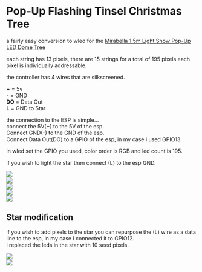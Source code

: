 # Pop-Up Flashing Tinsel Christmas Tree

a fairly easy conversion to wled for the <a href=https://www.mirabella.com.au/mirabella-product-item/pop-up-flashing-tinsel-christmas-tree/>Mirabella 1.5m Light Show Pop-Up LED Dome Tree</a><br>

each string has 13 pixels, there are 15 strings for a total of 195 pixels each pixel is individually addressable.<br>

the controller has 4 wires that are silkscreened.<br>

<b>+</b>  = 5v<br>
<b>-</b>  = GND<br>
<b>DO</b> = Data Out<br>
<b>L</b>  = GND to Star<br>

the connection to the ESP is simple...<br>
connect the 5V(+) to the 5V of the esp.<br>
Connect GND(-) to the GND of the esp.<br>
Connect Data Out(DO) to a GPIO of the esp, in my case i used GPIO13.<br>

in wled set the GPIO you used, color order is RGB and led count is 195.<br>

if you wish to light the star then connect (L) to the esp GND.<br>

<img src=https://github.com/DnG-Crafts/Mirabella-Tree-Conversion/Tinsel%20Christmas%20Tree/blob/main/1.jpg><br>
<img src=https://github.com/DnG-Crafts/Mirabella-Tree-Conversion/Tinsel%20Christmas%20Tree/blob/main/2.jpg><br>
<img src=https://github.com/DnG-Crafts/Mirabella-Tree-Conversion/Tinsel%20Christmas%20Tree/blob/main/3.jpg><br>
<img src=https://github.com/DnG-Crafts/Mirabella-Tree-Conversion/Tinsel%20Christmas%20Tree/blob/main/4.jpg><br>
<img src=https://github.com/DnG-Crafts/Mirabella-Tree-Conversion/Tinsel%20Christmas%20Tree/blob/main/5.jpg><br>


## Star modification

if you wish to add pixels to the star you can repurpose the (L) wire as a data line to the esp, in my case i connected it to GPIO12.<br>
i replaced the leds in the star with 10 seed pixels.<br>

<img src=https://github.com/DnG-Crafts/Mirabella-Tree-Conversion/Tinsel%20Christmas%20Tree/blob/main/6.jpg><br>
<img src=https://github.com/DnG-Crafts/Mirabella-Tree-Conversion/Tinsel%20Christmas%20Tree/blob/main/7.jpg><br>